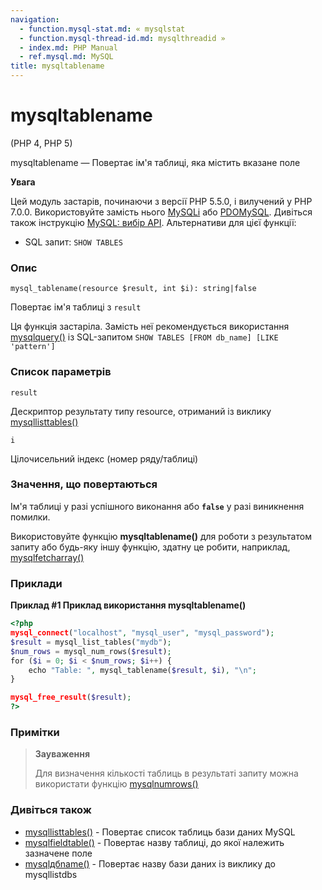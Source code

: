 ```yaml
---
navigation:
  - function.mysql-stat.md: « mysqlstat
  - function.mysql-thread-id.md: mysqlthreadid »
  - index.md: PHP Manual
  - ref.mysql.md: MySQL
title: mysqltablename
---
```

# mysqltablename

(PHP 4, PHP 5)

mysqltablename — Повертає ім'я таблиці, яка містить вказане поле

**Увага**

Цей модуль застарів, починаючи з версії PHP 5.5.0, і вилучений у PHP 7.0.0. Використовуйте замість нього [MySQLi](book.mysqli.md) або [PDOMySQL](ref.pdo-mysql.md). Дивіться також інструкцію [MySQL: вибір API](mysqlinfo.api.choosing.md). Альтернативи для цієї функції:

-   SQL запит: `SHOW TABLES`

### Опис

```methodsynopsis
mysql_tablename(resource $result, int $i): string|false
```

Повертає ім'я таблиці з `result`

Ця функція застаріла. Замість неї рекомендується використання [mysqlquery()](function.mysql-query.md) із SQL-запитом `SHOW TABLES [FROM db_name] [LIKE 'pattern']`

### Список параметрів

`result`

Дескриптор результату типу resource, отриманий із виклику [mysqllisttables()](function.mysql-list-tables.md)

`i`

Цілочисельний індекс (номер ряду/таблиці)

### Значення, що повертаються

Ім'я таблиці у разі успішного виконання або **`false`** у разі виникнення помилки.

Використовуйте функцію **mysqltablename()** для роботи з результатом запиту або будь-яку іншу функцію, здатну це робити, наприклад, [mysqlfetcharray()](function.mysql-fetch-array.md)

### Приклади

**Приклад #1 Приклад використання **mysqltablename()****

```php
<?php
mysql_connect("localhost", "mysql_user", "mysql_password");
$result = mysql_list_tables("mydb");
$num_rows = mysql_num_rows($result);
for ($i = 0; $i < $num_rows; $i++) {
    echo "Table: ", mysql_tablename($result, $i), "\n";
}

mysql_free_result($result);
?>
```

### Примітки

> **Зауваження**
> 
> Для визначення кількості таблиць в результаті запиту можна використати функцію [mysqlnumrows()](function.mysql-num-rows.md)

### Дивіться також

-   [mysqllisttables()](function.mysql-list-tables.md) - Повертає список таблиць бази даних MySQL
-   [mysqlfieldtable()](function.mysql-field-table.md) - Повертає назву таблиці, до якої належить зазначене поле
-   [mysqlдбname()](function.mysql-db-name.md) - Повертає назву бази даних із виклику до mysqllistdbs
